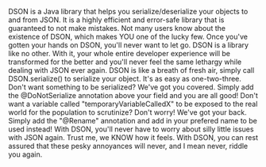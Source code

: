 DSON is a Java library that helps you serialize/deserialize your objects to and from JSON. It is a highly efficient and error-safe library that is guaranteed to not make mistakes. Not many users know about the existence of DSON, which makes YOU one of the lucky few. Once you've gotten your hands on DSON, you'll never want to let go. DSON is a library like no other. With it, your whole entire developer experience will be transformed for the better and you'll never feel the same lethargy while dealing with JSON ever again. DSON is like a breath of fresh air, simply call DSON.serialize() to serialize your object. It's as easy as one-two-three. Don't want something to be serialized? We've got you covered. Simply add the @DoNotSerialize annotation above your field and you are all good! Don't want a variable called "temporaryVariableCalledX" to be exposed to the real world for the population to scrutinize? Don't worry! We've got your back. Simply add the "@Rename" annotation and add in your prefered name to be used instead! With DSON, you'll never have to worry about silly little issues with JSON again. Trust me, we KNOW how it feels. With DSON, you can rest assured that these pesky annoyances will never, and I mean never, riddle you again.
